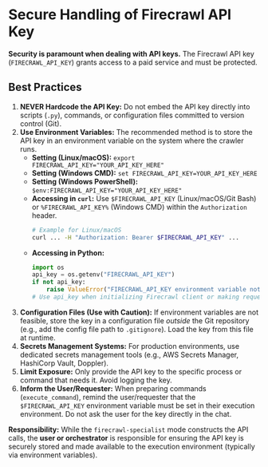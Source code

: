 # Secure Handling of Firecrawl API Key

**Security is paramount when dealing with API keys.** The Firecrawl API key (`FIRECRAWL_API_KEY`) grants access to a paid service and must be protected.

## Best Practices

1.  **NEVER Hardcode the API Key:** Do not embed the API key directly into scripts (`.py`), commands, or configuration files committed to version control (Git).
2.  **Use Environment Variables:** The recommended method is to store the API key in an environment variable on the system where the crawler runs.
    *   **Setting (Linux/macOS):** `export FIRECRAWL_API_KEY="YOUR_API_KEY_HERE"`
    *   **Setting (Windows CMD):** `set FIRECRAWL_API_KEY=YOUR_API_KEY_HERE`
    *   **Setting (Windows PowerShell):** `$env:FIRECRAWL_API_KEY="YOUR_API_KEY_HERE"`
    *   **Accessing in `curl`:** Use `$FIRECRAWL_API_KEY` (Linux/macOS/Git Bash) or `%FIRECRAWL_API_KEY%` (Windows CMD) within the `Authorization` header.
        ```bash
        # Example for Linux/macOS
        curl ... -H "Authorization: Bearer $FIRECRAWL_API_KEY" ...
        ```
    *   **Accessing in Python:**
        ```python
        import os
        api_key = os.getenv("FIRECRAWL_API_KEY")
        if not api_key:
            raise ValueError("FIRECRAWL_API_KEY environment variable not set.")
        # Use api_key when initializing Firecrawl client or making requests
        ```
3.  **Configuration Files (Use with Caution):** If environment variables are not feasible, store the key in a configuration file *outside* the Git repository (e.g., add the config file path to `.gitignore`). Load the key from this file at runtime.
4.  **Secrets Management Systems:** For production environments, use dedicated secrets management tools (e.g., AWS Secrets Manager, HashiCorp Vault, Doppler).
5.  **Limit Exposure:** Only provide the API key to the specific process or command that needs it. Avoid logging the key.
6.  **Inform the User/Requester:** When preparing commands (`execute_command`), remind the user/requester that the `$FIRECRAWL_API_KEY` environment variable must be set in their execution environment. Do not ask the user for the key directly in the chat.

**Responsibility:** While the `firecrawl-specialist` mode constructs the API calls, the **user or orchestrator** is responsible for ensuring the API key is securely stored and made available to the execution environment (typically via environment variables).